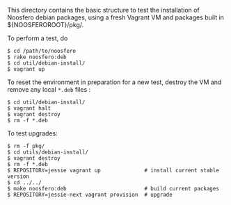 This directory contains the basic structure to test the installation of
Noosfero debian packages, using a fresh Vagrant VM and packages built in
${NOOSFEROROOT}/pkg/.

To perform a test, do

```
$ cd /path/to/noosfero
$ rake noosfero:deb
$ cd util/debian-install/
$ vagrant up
```

To reset the environment in preparation for a new test, destroy the VM and
remove any local `*.deb` files :

```
$ cd util/debian-install/
$ vagrant halt
$ vagrant destroy
$ rm -f *.deb
```

To test upgrades:

```
$ rm -f pkg/
$ cd utils/debian-install/
$ vagrant destroy
$ rm -f *.deb
$ REPOSITORY=jessie vagrant up              # install current stable version
$ cd ../../
$ make noosfero:deb                         # build current packages
$ REPOSITORY=jessie-next vagrant provision  # upgrade
```
